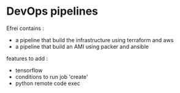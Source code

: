 # DevOps pipelines
Efrei
contains :
- a pipeline that build the infrastructure using terraform and aws
- a pipeline that build an AMI using packer and ansible



features to add :
- tensorflow
- conditions to run job 'create'
- python remote code exec